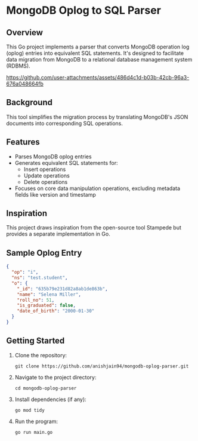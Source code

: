 # MongoDB Oplog to SQL Parser

## Overview

This Go project implements a parser that converts MongoDB operation log (oplog) entries into equivalent SQL statements. It's designed to facilitate data migration from MongoDB to a relational database management system (RDBMS).



https://github.com/user-attachments/assets/486d4c1d-b03b-42cb-96a3-676a048664fb



## Background

This tool simplifies the migration process by translating MongoDB's JSON documents into corresponding SQL operations.

## Features

- Parses MongoDB oplog entries
- Generates equivalent SQL statements for:
  - Insert operations
  - Update operations
  - Delete operations
- Focuses on core data manipulation operations, excluding metadata fields like version and timestamp

## Inspiration

This project draws inspiration from the open-source tool Stampede but provides a separate implementation in Go.

## Sample Oplog Entry

```json
{
  "op": "i",
  "ns": "test.student",
  "o": {
    "_id": "635b79e231d82a8ab1de863b",
    "name": "Selena Miller",
    "roll_no": 51,
    "is_graduated": false,
    "date_of_birth": "2000-01-30"
  }
}
```

## Getting Started

1. Clone the repository:
   ```
   git clone https://github.com/anishjain94/mongodb-oplog-parser.git
   ```
2. Navigate to the project directory:
   ```
   cd mongodb-oplog-parser
   ```
3. Install dependencies (if any):
   ```
   go mod tidy
   ```
4. Run the program:
   ```
   go run main.go
   ```
